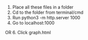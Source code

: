 1. Place all these files in a folder
2. Cd to the folder from terminal/cmd
3. Run python3 -m http.server 1000
4. Go to localhost:1000

OR
6. Click graph.html
   
